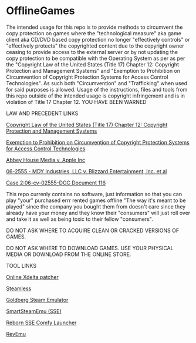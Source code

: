 # OfflineGames
The intended usage for this repo is to provide methods to circumvent the copy protection on games where the "technological measure" aka game client aka CD/DVD based copy protection no longer "effectively controls" or "effectively protects" the copyrighted content due to the copyright owner ceasing to provide access to the external server or by not updating the copy protection to be compatible with the Operating System as per as per the "Copyright Law of the United States (Title 17) Chapter 12: Copyright Protection and Management Systems" and "Exemption to Prohibition on Circumvention of Copyright Protection Systems for Access Control Technologies". As such both "Circumvention" and "Trafficking" when used for said purposes is allowed. Usage of the instructions, files and tools from this repo outside of the intended usage is copyright infringement and is in violation of Title 17 Chapter 12. YOU HAVE BEEN WARNED

LAW AND PRECEDENT LINKS

[Copyright Law of the United States (Title 17) Chapter 12: Copyright Protection and Management Systems](https://www.copyright.gov/title17/92chap12.html#1201)

[Exemption to Prohibition on Circumvention of Copyright Protection Systems for Access Control Technologies](https://www.federalregister.gov/documents/2021/10/28/2021-23311/exemption-to-prohibition-on-circumvention-of-copyright-protection-systems-for-access-control)

[Abbey House Media v. Apple Inc](https://www.eff.org/document/abbey-house-media-v-apple-inc)

[06-2555 - MDY Industries, LLC v. Blizzard Entertainment, Inc. et al](https://www.govinfo.gov/app/details/USCOURTS-azd-2_06-cv-02555/context)

[Case 2:06-cv-02555-DGC Document 116](https://www.govinfo.gov/content/pkg/USCOURTS-azd-2_06-cv-02555/pdf/USCOURTS-azd-2_06-cv-02555-4.pdf)

This repo currenly contains no software, just information so that you can play "your" purchased errr rented games offline "The way it's meant to be played" since the company you bought them from doesn't care since they already have your money and they know their "consumers" will just roll over and take it as well as being toxic to their fellow "consumers".

DO NOT ASK WHERE TO ACQUIRE CLEAN OR CRACKED VERSIONS OF GAMES.

DO NOT ASK WHERE TO DOWNLOAD GAMES. USE YOUR PHYSICAL MEDIA OR DOWNLOAD FROM THE ONLINE STORE.

TOOL LINKS

[Online Xdelta patcher](https://kotcrab.github.io/xdelta-wasm/)

[Steamless](https://github.com/atom0s/Steamless)

[Goldberg Steam Emulator](https://mr_goldberg.gitlab.io/goldberg_emulator)

[SmartSteamEmu (SSE)](https://cs.rin.ru/forum/viewtopic.php?f=29&t=62935)

[Reborn SSE Comfy Launcher](https://cs.rin.ru/forum/viewtopic.php?f=29&t=91948)

[RevEmu](https://cs.rin.ru/forum/viewtopic.php?f=29&t=30678)
